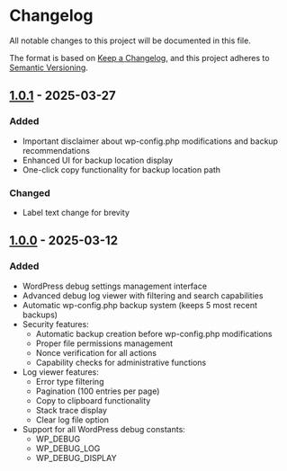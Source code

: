 # Changelog
All notable changes to this project will be documented in this file.

The format is based on [Keep a Changelog](https://keepachangelog.com/en/1.1.0/),
and this project adheres to [Semantic Versioning](https://semver.org/spec/v2.0.0.html).

## [1.0.1] - 2025-03-27
### Added
- Important disclaimer about wp-config.php modifications and backup recommendations
- Enhanced UI for backup location display
- One-click copy functionality for backup location path

### Changed
- Label text change for brevity


## [1.0.0] - 2025-03-12
### Added
- WordPress debug settings management interface
- Advanced debug log viewer with filtering and search capabilities
- Automatic wp-config.php backup system (keeps 5 most recent backups)
- Security features:
  - Automatic backup creation before wp-config.php modifications
  - Proper file permissions management
  - Nonce verification for all actions
  - Capability checks for administrative functions
- Log viewer features:
  - Error type filtering
  - Pagination (100 entries per page)
  - Copy to clipboard functionality
  - Stack trace display
  - Clear log file option
- Support for all WordPress debug constants:
  - WP_DEBUG
  - WP_DEBUG_LOG
  - WP_DEBUG_DISPLAY

[1.0.1]: https://github.com/aidamartinez/debug-log-admin-viewer/releases/tag/v1.0.1
[1.0.0]: https://github.com/aidamartinez/debug-log-admin-viewer/releases/tag/v1.0.0
